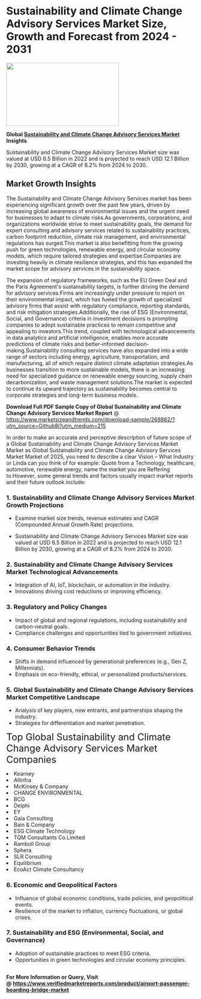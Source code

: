 <H1>Sustainability and Climate Change Advisory Services Market Size, Growth and Forecast from 2024 - 2031</H1><img class="aligncenter size-medium wp-image-584254" src="https://thirdeyenews.in/wp-content/uploads/2024/09/Global-Market-Research-300x168.jpeg" alt="" width="300" height="168" /><p><strong>Global&nbsp;<a href="https://www.marketsizeandtrends.com/download-sample/268862/?utm_source=Github8j?utm_medium=215">Sustainability and Climate Change Advisory Services Market</a> Insights</strong></p><p>Sustainability and Climate Change Advisory Services Market size was valued at USD 6.5 Billion in 2022 and is projected to reach USD 12.1 Billion by 2030, growing at a CAGR of 8.2% from 2024 to 2030.</p><p><h2>Market Growth Insights</h2> <p>The Sustainability and Climate Change Advisory Services market has been experiencing significant growth over the past few years, driven by increasing global awareness of environmental issues and the urgent need for businesses to adapt to climate risks.As governments, corporations, and organizations worldwide strive to meet sustainability goals, the demand for expert consulting and advisory services related to sustainability practices, carbon footprint reduction, climate risk management, and environmental regulations has surged.This market is also benefitting from the growing push for green technologies, renewable energy, and circular economy models, which require tailored strategies and expertise.Companies are investing heavily in climate resilience strategies, and this has expanded the market scope for advisory services in the sustainability space.</p> <p>The expansion of regulatory frameworks, such as the EU Green Deal and the Paris Agreement's sustainability targets, is further driving the demand for advisory services.Firms are increasingly under pressure to report on their environmental impact, which has fueled the growth of specialized advisory firms that assist with regulatory compliance, reporting standards, and risk mitigation strategies.Additionally, the rise of ESG (Environmental, Social, and Governance) criteria in investment decisions is prompting companies to adopt sustainable practices to remain competitive and appealing to investors.This trend, coupled with technological advancements in data analytics and artificial intelligence, enables more accurate predictions of climate risks and better-informed decision-making.Sustainability consulting services have also expanded into a wide range of sectors including energy, agriculture, transportation, and manufacturing, all of which require distinct climate adaptation strategies.As businesses transition to more sustainable models, there is an increasing need for specialized guidance on renewable energy sourcing, supply chain decarbonization, and waste management solutions.The market is expected to continue its upward trajectory as sustainability becomes central to corporate strategies and long-term business models.<p><span class=""><strong>Download Full PDF Sample Copy of Global Sustainability and Climate Change Advisory Services Market Report</strong> @ <a href="https://www.marketsizeandtrends.com/download-sample/268862/?utm_source=Github8j?utm_medium=215" target="_blank">https://www.marketsizeandtrends.com/download-sample/268862/?utm_source=Github8j?utm_medium=215</a></span></p><p>In order to make an accurate and perceptive description of future scope of a Global&nbsp;Sustainability and Climate Change Advisory Services Market Market as Global&nbsp;Sustainability and Climate Change Advisory Services Market Market of 2025, you need to describe a clear Vision &ndash; What Industry or Linda can you think of for example: Quote from a Technology, healthcare, automotive, renewable energy, name the market you are Reffering to.However, some general trends and factors usually impact market reports and their future outlook include:</p><h3>1.&nbsp;<strong>Sustainability and Climate Change Advisory Services Market Growth Projections</strong></h3><ul><li>Examine market size trends, revenue estimates and CAGR (Compounded Annual Growth Rate) projections.</li><li><p>Sustainability and Climate Change Advisory Services Market size was valued at USD 6.5 Billion in 2022 and is projected to reach USD 12.1 Billion by 2030, growing at a CAGR of 8.2% from 2024 to 2030.</p></li></ul><h3>2.&nbsp;<strong>Sustainability and Climate Change Advisory Services Market Technological Advancements</strong></h3><ul><li>Integration of AI, IoT, blockchain, or automation in the industry.</li><li>Innovations driving cost reductions or improving efficiency.</li></ul><h3>3.&nbsp;<strong>Regulatory and Policy Changes</strong></h3><ul><li>Impact of global and regional regulations, including sustainability and carbon-neutral goals.</li><li>Compliance challenges and opportunities tied to government initiatives.</li></ul><h3>4.&nbsp;<strong>Consumer Behavior Trends</strong></h3><ul><li>Shifts in demand influenced by generational preferences (e.g., Gen Z, Millennials).</li><li>Emphasis on eco-friendly, ethical, or personalized products/services.</li></ul><h3>5.&nbsp;<strong>Global Sustainability and Climate Change Advisory Services Market Competitive Landscape</strong></h3><ul><li>Analysis of key players, new entrants, and partnerships shaping the industry.</li><li>Strategies for differentiation and market penetration.</li></ul><p data-pm-slice="1 1 []"><span style="color: inherit; font-family: inherit; font-size: 25px;">Top Global Sustainability and Climate Change Advisory Services Market Companies</span></p><div class="" data-test-id=""><p><li>Kearney</li><li> Allinfra</li><li> McKinsey & Company</li><li> CHANGE ENVIRONMENTAL</li><li> BCG</li><li> Delphi</li><li> EY</li><li> Gaia Consulting</li><li> Bain & Company</li><li> ESG Climate Technology</li><li> TQM Consultants Co.Limited</li><li> Ramboll Group</li><li> Sphera</li><li> SLR Consulting</li><li> Equilibrium</li><li> EcoAct Climate Consultancy</li></p></div><h3>6.&nbsp;<strong>Economic and Geopolitical Factors</strong></h3><ul><li>Influence of global economic conditions, trade policies, and geopolitical events.</li><li>Resilience of the market to inflation, currency fluctuations, or global crises.</li></ul><h3>7.&nbsp;<strong>Sustainability and ESG (Environmental, Social, and Governance)</strong></h3><ul><li>Adoption of sustainable practices to meet ESG criteria.</li><li>Opportunities in green technologies and circular economy principles.</li></ul><h2><strong style="font-size: 14px;">For More Information or Query, Visit @&nbsp;</strong><a style="background-color: #ffffff; font-size: 14px;" href="https://www.marketsizeandtrends.com/report/sustainability-and-climate-change-advisory-services-market/" target="_blank">https://www.verifiedmarketreports.com/product/airport-passenger-boarding-bridge-market</a></h2>